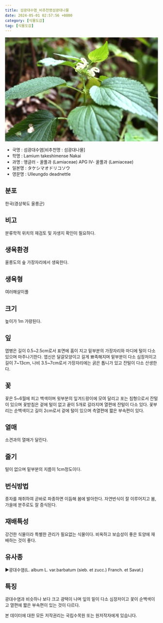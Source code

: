 ```yaml
---
title: 섬광대수염_비추천명섬광대나물
date: 2024-05-01 02:57:56 +0800
category: [식물도감]
tag: [식물도감]
---
```




![섬광대수염[비추천명 : 섬광대나물]](/assets/img/fileUpload/plants/basic/Labiatae/Lamium/7044/2_th2.JPG)
- 국명 : 섬광대수염[비추천명 : 섬광대나물]
- 학명 : Lamium takeshimense Nakai
- 과명 : 앵글러 - 꿀풀과 (Lamiaceae) APG Ⅳ- 꿀풀과 (Lamiaceae)
- 일본명 : タケシマオドリコソウ
- 영문명 : Ulleungdo deadnettle


## 분포
한국(경상북도 울릉군)
## 비고
분류학적 위치의 재검토 및 자생지 확인이 필요하다.
## 생육환경
울릉도의 숲 가장자리에서 생육한다.
## 생육형
여러해살이풀
## 크기
높이가 1m 가량된다.
## 잎
엽병은 길이 0.5~2.5cm로서 표면에 홈이 지고 밑부분의 가장자리와 마디에 털이 다소 있으며 마주나기한다. 엽신은 달걀모양이고 길게 뾰족해지며 밑부분이 다소 심장저이고 길이 7~13cm, 나비 3.5~7cm로서 가장자리에는 굵은 톱니가 있고 잔털이 다소 산생한다.
## 꽃
꽃은 5~6월에 피고 백색이며 윗부분의 잎겨드랑이에 모여 달리고 포는 침형으로서 잔털이 있으며 꽃받침은 겉에 털이 없고 끝이 5개로 갈라지며 열편에 잔털이 다소 있다. 꽃부리는 순백색이고 길이 2cm로서 겉에 털이 있으며 측열편에 짧은 부속편이 있다.
## 열매
소견과의 열매가 달린다.
## 줄기
털이 없으며 밑부분의 지름이 1cm정도이다.
## 번식방법
종자를 채취하여 곧바로 파종하면 이듬해 봄에 발아한다. 자연번식이 잘 이루어지고 봄, 가을에 분주로도 잘 증식된다.
## 재배특성
강건한 식물이라 특별한 관리가 필요없는 식물이다. 비옥하고 보습성이 좋은 토양에 재배하는 것이 좋다.
## 유사종
▶광대수염(L. album L. var.barbatum (sieb. et zucc.) Franch. et Savat.)
## 특징
광대수염과 비슷하나 보다 크고 광택이 나며 잎의 밑이 다소 심장저이고 꽃이 순백색이고 열편에 짧은 부속편이 있는 것이 다르다.






본 데이터에 대한 모든 저작권리는 국립수목원 또는 원저작자에게 있습니다.
